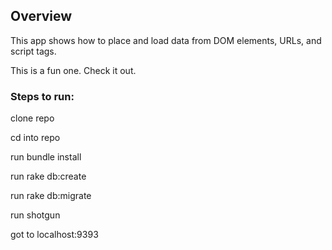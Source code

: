 ## Overview

This app shows how to place and load data from DOM elements, URLs, and script tags. 

This is a fun one. Check it out. 

### Steps to run: 

clone repo

cd into repo

run bundle install

run rake db:create

run rake db:migrate

run shotgun

got to localhost:9393
